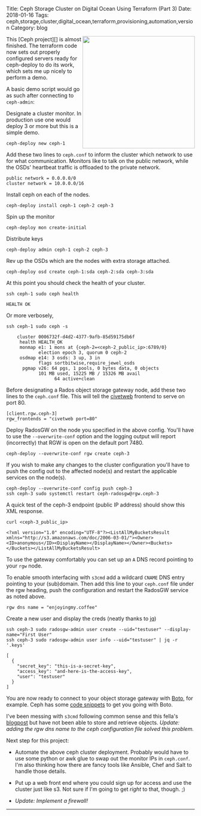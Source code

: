 Title:  Ceph Storage Cluster on Digital Ocean Using Terraform (Part 3)
Date: 2018-01-16
Tags: ceph,storage,cluster,digital_ocean,terraform,provisioning,automation,version
Category: blog

<img src="https://cdn.brainpop.com/science/diversityoflife/giantsquid/screenshot1.png" width="300" align="right">
This [Ceph project][] is almost finished.  The terraform code now sets out properly configured servers ready for ceph-deploy to do its work, which sets me up nicely to perform a demo.


A basic demo script would go as such after connecting to `ceph-admin`:

Designate a cluster monitor.  In production use one would deploy 3 or more but this is a simple demo.
```
ceph-deploy new ceph-1
```

Add these two lines to `ceph.conf` to inform the cluster which network to use for what communication.  Monitors like to talk on the public network, while the OSDs' heartbeat traffic is offloaded to the private network.
```
public network = 0.0.0.0/0
cluster network = 10.0.0.0/16
```

Install ceph on each of the nodes.
```
ceph-deploy install ceph-1 ceph-2 ceph-3
```

Spin up the monitor
```
ceph-deploy mon create-initial
```

Distribute keys
```
ceph-deploy admin ceph-1 ceph-2 ceph-3
```

Rev up the OSDs which are the nodes with extra storage attached.
```
ceph-deploy osd create ceph-1:sda ceph-2:sda ceph-3:sda
```

At this point you should check the health of your cluster.
```
ssh ceph-1 sudo ceph health

HEALTH OK
```

Or more verbosely,
```
ssh ceph-1 sudo ceph -s

    cluster 0006732f-d4d2-4377-9afb-85d59175db6f
     health HEALTH_OK
     monmap e1: 1 mons at {ceph-2=<ceph-2_public_ip>:6789/0}
            election epoch 3, quorum 0 ceph-2
     osdmap e14: 3 osds: 3 up, 3 in
            flags sortbitwise,require_jewel_osds
      pgmap v26: 64 pgs, 1 pools, 0 bytes data, 0 objects
            101 MB used, 15225 MB / 15326 MB avail
                  64 active+clean
```

Before designating a Rados object storage gateway node, add these two lines to the `ceph.conf` file.  This will tell the [civetweb][] frontend to serve on port 80.
```
[client.rgw.ceph-3]
rgw_frontends = "civetweb port=80"
```

Deploy RadosGW on the node you specified in the above config.  You'll have to use the `--overwrite-conf` option and the logging output will report (incorrectly) that RGW is open on the default port 7480.
```
ceph-deploy --overwrite-conf rgw create ceph-3
```

If you wish to make any changes to the cluster configuration you'll have to push the config out to the affected node(s) and restart the applicable services on the node(s).
```
ceph-deploy --overwrite-conf config push ceph-3
ssh ceph-3 sudo systemctl restart ceph-radosgw@rgw.ceph-3
```

A quick test of the ceph-3 endpoint (public IP address) should show this XML response.
```
curl <ceph-3_public_ip>

<?xml version="1.0" encoding="UTF-8"?><ListAllMyBucketsResult xmlns="http://s3.amazonaws.com/doc/2006-03-01/"><Owner><ID>anonymous</ID><DisplayName></DisplayName></Owner><Buckets></Buckets></ListAllMyBucketsResult>
```

To use the gateway comfortably you can set up an `A` DNS record pointing to your `rgw` node.

To enable smooth interfacing with `s3cmd` add a wildcard `CNAME` DNS entry pointing to your (sub)domain.  Then add this line to your `ceph.conf` file under the rgw heading, push the configuration and restart the RadosGW service as noted above.
```
rgw dns name = "enjoyingmy.coffee"
```

Create a new user and display the creds (neatly thanks to [jq][])
```
ssh ceph-3 sudo radosgw-admin user create --uid="testuser" --display-name="First User"
ssh ceph-3 sudo radosgw-admin user info --uid="testuser" | jq -r '.keys'

[
  {
    "secret_key": "this-is-a-secret-key",
    "access_key": "and-here-is-the-access-key",
    "user": "testuser"
  }
]
```

You are now ready to connect to your object storage gateway with [Boto][], for example.  Ceph has some [code snippets][] to get you going with Boto.

I've been messing with `s3cmd` following common sense and this fella's [blogpost][] but have not been able to store and retrieve objects.  _Update: adding the rgw dns name to the ceph configuration file solved this problem._

Next step for this project:

* Automate the above ceph cluster deployment.  Probably would have to use some python or awk glue to swap out the monitor IPs in `ceph.conf`.  I'm also thinking how there are fancy tools like Ansible, Chef and Salt to handle those details.

* Put up a web front end where you could sign up for access and use the cluster just like s3.  Not sure if I'm going to get _right_ to that, though. ;)

* _Update: Implement a firewall!_

* * *

[ceph project]:     https://github.com/haggishunk/ceph-digitalocean
[ceph quickstart]:                  http://docs.ceph.com/docs/master/start/quick-ceph-deploy/
[ceph object gateway]:              http://docs.ceph.com/docs/master/install/install-ceph-gateway/
[jq]:                               https://stedolan.github.io/jq/
[boto]:                             http://docs.pythonboto.org/en/latest/s3_tut.html
[blogpost]:                         http://lollyrock.com/articles/s3cmd-with-radosgw/
[civetweb]:                         https://github.com/civetweb/civetweb
[code snippets]:                         http://docs.ceph.com/docs/master/radosgw/s3/python/
